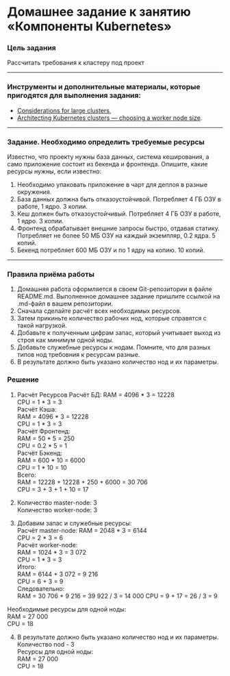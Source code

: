 # Домашнее задание к занятию «Компоненты Kubernetes»

### Цель задания

Рассчитать требования к кластеру под проект

------

### Инструменты и дополнительные материалы, которые пригодятся для выполнения задания:

- [Considerations for large clusters](https://kubernetes.io/docs/setup/best-practices/cluster-large/),
- [Architecting Kubernetes clusters — choosing a worker node size](https://learnk8s.io/kubernetes-node-size).

------

### Задание. Необходимо определить требуемые ресурсы
Известно, что проекту нужны база данных, система кеширования, а само приложение состоит из бекенда и фронтенда. Опишите, какие ресурсы нужны, если известно:

1. Необходимо упаковать приложение в чарт для деплоя в разные окружения. 
2. База данных должна быть отказоустойчивой. Потребляет 4 ГБ ОЗУ в работе, 1 ядро. 3 копии. 
3. Кеш должен быть отказоустойчивый. Потребляет 4 ГБ ОЗУ в работе, 1 ядро. 3 копии. 
4. Фронтенд обрабатывает внешние запросы быстро, отдавая статику. Потребляет не более 50 МБ ОЗУ на каждый экземпляр, 0.2 ядра. 5 копий. 
5. Бекенд потребляет 600 МБ ОЗУ и по 1 ядру на копию. 10 копий.

----

### Правила приёма работы

1. Домашняя работа оформляется в своем Git-репозитории в файле README.md. Выполненное домашнее задание пришлите ссылкой на .md-файл в вашем репозитории.
2. Сначала сделайте расчёт всех необходимых ресурсов.
3. Затем прикиньте количество рабочих нод, которые справятся с такой нагрузкой.
4. Добавьте к полученным цифрам запас, который учитывает выход из строя как минимум одной ноды. 
5. Добавьте служебные ресурсы к нодам. Помните, что для разных типов нод требовния к ресурсам разные. 
6. В результате должно быть указано количество нод и их параметры.


### Решение
1. Расчёт Ресурсов
Расчёт БД:
RAM = 4096 * 3 = 12228  
CPU = 1 * 3 = 3  
Расчёт Кэша:  
RAM = 4096 * 3 = 12228  
CPU = 1 * 3 = 3  
Расчёт Фронтенд:  
RAM = 50 * 5 = 250  
CPU = 0.2 * 5 = 1  
Расчёт Бэкенд:  
RAM = 600 * 10 = 6000  
CPU = 1 * 10 = 10  
Всего:  
RAM = 12228 + 12228 + 250 + 6000 = 30 706  
CPU = 3 + 3 + 1 + 10 = 17  

2. Количество master-node: 3  
Количество worker-node: 3  

3. Добавим запас и служебные ресурсы:  
Расчёт master-node:
RAM = 2048 * 3 = 6144  
CPU = 2 * 3 = 6  
Расчёт worker-node:  
RAM = 1024 * 3 = 3 072  
CPU = 1 * 3 = 3  
Итого:   
RAM = 6144 + 3 072 = 9 216  
CPU = 6 + 3 = 9  
Следовательно:  
RAM = 30 706 + 9 216 = 39 922 / 3 = 14 000
CPU = 9 + 17 = 26 / 3 = 9

Необходимые ресурсы для одной ноды:  
RAM = 27 000  
CPU = 18  

4. В результате должно быть указано количество нод и их параметры.  
Количество nod - 3  
Ресурсы для одной ноды:  
RAM = 27 000  
CPU = 18  